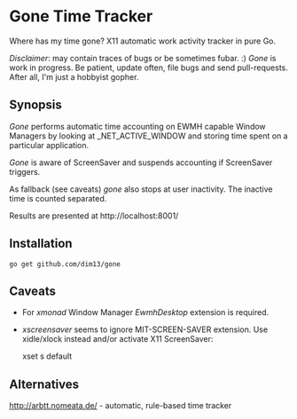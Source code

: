 Gone Time Tracker
=================

Where has my time gone? X11 automatic work activity tracker in pure Go.

_Disclaimer_: may contain traces of bugs or be sometimes fubar. :)
_Gone_ is work in progress. Be patient, update often, file bugs and
send pull-requests.  After all, I'm just a hobbyist gopher.

Synopsis
--------

_Gone_ performs automatic time accounting on EWMH capable Window Managers
by looking at _NET_ACTIVE_WINDOW and storing time spent on a particular
application.

_Gone_ is aware of ScreenSaver and suspends accounting if ScreenSaver
triggers.

As fallback (see caveats) _gone_ also stops at user inactivity.
The inactive time is counted separated.

Results are presented at http://localhost:8001/

Installation
------------

    go get github.com/dim13/gone

Caveats
-------

* For _xmonad_ Window Manager _EwmhDesktop_ extension is required.

* _xscreensaver_ seems to ignore MIT-SCREEN-SAVER extension.
Use xidle/xlock instead and/or activate X11 ScreenSaver:

    xset s default

Alternatives
------------

http://arbtt.nomeata.de/ - automatic, rule-based time tracker
